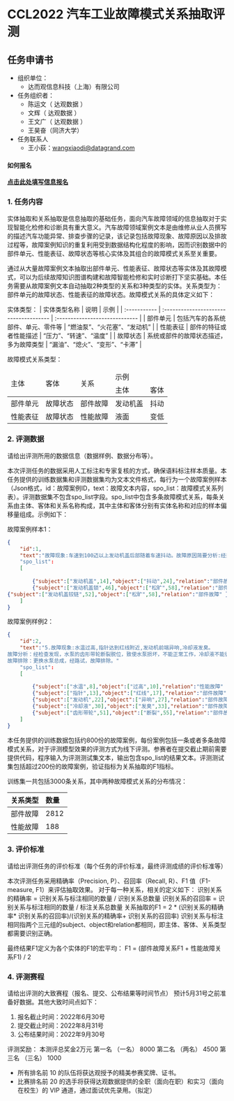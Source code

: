 # CCL2022 汽车工业故障模式关系抽取评测

## 任务申请书

- 组织单位：
  - 达而观信息科技（上海）有限公司
- 任务组织者：
  - 陈运文（ 达观数据 ）
  - 文辉（ 达观数据 ）
  - 王文广（ 达观数据 ）
  - 王昊奋（同济大学）
- 任务联系人
  - 王小荻：wangxiaodi@datagrand.com

#### 如何报名

[**点击此处填写信息报名**](https://docs.qq.com/form/page/DWFNTcWdGbVRrZWlZ)


### 1. 任务内容

实体抽取和关系抽取是信息抽取的基础任务，面向汽车故障领域的信息抽取对于实现智能化检修和诊断具有重大意义。汽车故障领域案例文本是由维修从业人员撰写的描述汽车功能异常、排查步骤的记录，该记录包括故障现象、故障原因以及排故过程等，故障案例知识的重复利用受到数据结构化程度的影响，因而识别数据中的部件单元、性能表征、故障状态等核心实体及其组合的故障模式关系至关重要。

通过从大量故障案例文本抽取出部件单元、性能表征、故障状态等实体及其故障模式，可以为后续故障知识图谱构建和故障智能检修和实时诊断打下坚实基础。本任务需要从故障案例文本自动抽取2种类型的关系和3种类型的实体。关系类型为：部件单元的故障状态、性能表征的故障状态。故障模式关系的具体定义如下：

实体类型：
| 实体类型名称 | 说明                                   | 示例                           |
| :----------- | :------------------------------------- | :----------------------------- |
| 部件单元     | 包括汽车的各系统部件、单元、零件等     | “燃油泵”、“火花塞”、“发动机”   |
| 性能表征     | 部件的特征或者性能描述                 | “压力”、“转速”、“温度”         |
| 故障状态     | 系统或部件的故障状态描述，多为故障类型 | “漏油”、“熄火”、“变形”、“卡滞” |

故障模式关系类型：

<table>
<thead>
    <tr>
        <td rowspan=2>主体</td>
        <td rowspan=2>客体</td>
        <td rowspan=2>关系</td>
        <td colspan=2>示例</td>
    </tr>
    <tr>
    <td>主体</td>
    <td>客体</td>
    </tr>		
</thead>
<tbody>
    <tr>
        <td>部件单元</td>
        <td>故障状态</td>
        <td>部件故障</td>
        <td>发动机盖</td>
        <td>抖动</td>
    </tr>
    <tr>
        <td>性能表征</td>
        <td>故障状态</td>
        <td>性能故障</td>
        <td>液面</td>
        <td>变低</td>		
    </tr>
</tbody>
</table>

### 2. 评测数据

请给出评测所用的数据信息（数据样例、数据分布等）。

本次评测任务的数据采用人工标注和专家复核的方式，确保语料标注样本质量。本任务提供的训练数据集和评测数据集均为文本文件格式，每行为一个故障案例样本（Json格式，id：故障案例ID，text：故障文本内容，spo_list：故障模式关系列表）。评测数据集不包含spo_list字段。spo_list中包含多条故障模式关系，每条关系由主体、客体和关系名称构成，其中主体和客体分别有实体名称和对应的样本偏移量组成。示例如下：

故障案例样本1：

```json
{
	"id":1,
    "text":"故障现象:车速到100迈以上发动机盖后部随着车速抖动。故障原因简要分析:经技术人员试车；怀疑发动机盖锁或发动机盖铰链松旷。"
    "spo_list":
    [
        
        {"subject":["发动机盖",14],"object":["抖动",24],"relation":"部件故障" },
        {"subject":["发动机盖锁",46],"object":["松旷",58],"relation":"部件故障" },
{"subject":["发动机盖铰链",52],"object":["松旷",58],"relation":"部件故障" }
    ]
}
```

故障案例样例2：
```json
{
	"id":2,
    "text":"5.故障现象:水温过高,指针达到红线附近,发动机前端异响,冷却液发臭。
故障分析：经检查发现，水泵的齿形带轮断裂脱位，致使水泵损坏，不能正常工作，冷却液不能循环，造成水温过高；发动机的异响也是从水泵轮上发出的。
故障排除：更换水泵总成，经路试，故障排除。"
    "spo_list":
    [
        
        {"subject":["水温",8],"object":["过高",10],"relation":"性能故障" },
        {"subject":["指针",13],"object":["红线",17],"relation":"部件故障" },
        {"subject":["发动机",22],"object":["异响",27],"relation":"部件故障" },
        {"subject":["冷却液",30],"object":["发臭",33],"relation":"部件故障" },
        {"subject":["齿形带轮",51],"object":["断裂",55],"relation":"部件故障" }
    ]
}
```

本任务提供的训练数据包括约800份的故障案例，每份案例包括一条或者多条故障模式关系，对于评测模型效果的评测方式为线下评测。参赛者在提交截止期前需要提供代码，程序输入为评测测试集文本，输出包含spo_list的结果文本。评测测试集包括超过200份的故障案例，验证指标为关系抽取的F1指标。

训练集一共包括3000条关系，其中两种故障模式关系的分布情况：

| 关系类型 | 数量 |
| :------- | :--- |
| 部件故障 | 2812   |
| 性能故障 | 188  |

### 3. 评价标准

请给出评测任务的评价标准（每个任务的评价标准，最终评测成绩的评价标准等）

本次评测任务采用精确率（Precision, P）、召回率（Recall, R）、F1 值（F1-measure, F1）来评估抽取效果。
对于每一种关系，相关的定义如下：
识别关系的精确率 = 识别关系与标注相同的数量 / 识别关系总数量
识别关系的召回率 = 识别关系与标注相同的数量 / 标注关系总数量
关系抽取的F1 = 2 * (识别关系的精确率* 识别关系的召回率)/(识别关系的精确率+ 识别关系的召回率)
识别关系与标注相同指两个三元组的subject、object和relation都相同，即主体、客体、关系类型都需要识别正确。

最终结果F1定义为各个实体的F1的宏平均：
F1 = (部件故障关系F1 + 性能故障关系F1) / 2



### 4. 评测赛程

请给出评测的大致赛程（报名、提交、公布结果等时间节点）
预计5月31号之前准备好数据。其他大致时间点如下：
1.	报名截止时间：2022年6月30号
2.	提交截止时间：2022年8月31号
3.	公布结果时间：2022年9月30号

评测奖励：
本测评总奖金2万元
第一名 （一名） 8000
第二名 （两名） 4500
第三名 （三名） 1000

- 所有排名前 10 的队伍将获达观授予的精美参赛奖牌、证书。
- 比赛排名前 20 的选手将获得达观数据提供的全职（面向在职）和实习（面向在校生）的 VIP 通道，通过面试优先录用。（拟定）


